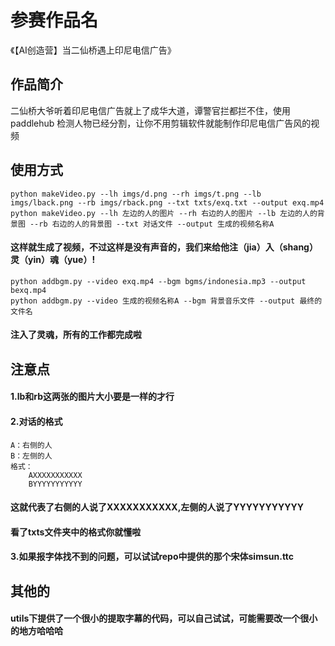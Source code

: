 # 参赛作品名
《【AI创造营】当二仙桥遇上印尼电信广告》
## 作品简介
二仙桥大爷听着印尼电信广告就上了成华大道，谭警官拦都拦不住，使用paddlehub 检测人物已经分割，让你不用剪辑软件就能制作印尼电信广告风的视频
## 使用方式
```
python makeVideo.py --lh imgs/d.png --rh imgs/t.png --lb imgs/lback.png --rb imgs/rback.png --txt txts/exq.txt --output exq.mp4
python makeVideo.py --lh 左边的人的图片 --rh 右边的人的图片 --lb 左边的人的背景图 --rb 右边的人的背景图 --txt 对话文件 --output 生成的视频名称A
```


#### 这样就生成了视频，不过这样是没有声音的，我们来给他注（jia）入（shang）灵（yin）魂（yue）!
```
python addbgm.py --video exq.mp4 --bgm bgms/indonesia.mp3 --output bexq.mp4
python addbgm.py --video 生成的视频名称A --bgm 背景音乐文件 --output 最终的文件名
```

#### 注入了灵魂，所有的工作都完成啦

## 注意点
#### 1.lb和rb这两张的图片大小要是一样的才行   
#### 2.对话的格式
    A：右侧的人
    B：左侧的人
    格式：
        AXXXXXXXXXXX
        BYYYYYYYYYYY
####    这就代表了右侧的人说了XXXXXXXXXXX,左侧的人说了YYYYYYYYYYY
####    看了txts文件夹中的格式你就懂啦
#### 3.如果报字体找不到的问题，可以试试repo中提供的那个宋体simsun.ttc


## 其他的
#### utils下提供了一个很小的提取字幕的代码，可以自己试试，可能需要改一个很小的地方哈哈哈
